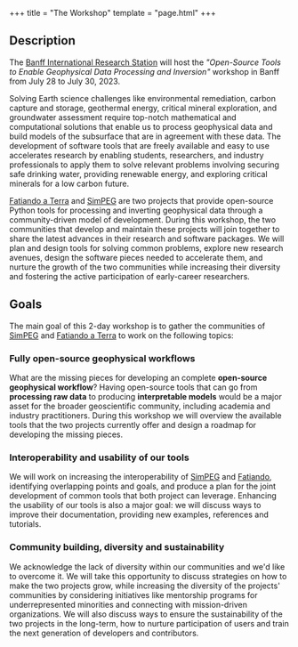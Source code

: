 +++
title = "The Workshop"
template = "page.html"
+++

## Description

The [Banff International Research Station][birs] will host the _"Open-Source
Tools to Enable Geophysical Data Processing and Inversion"_ workshop in Banff
from July 28 to July 30, 2023.

Solving Earth science challenges like environmental remediation, carbon capture
and storage, geothermal energy, critical mineral exploration, and groundwater
assessment require top-notch mathematical and computational solutions that
enable us to process geophysical data and build models of the subsurface that
are in agreement with these data. The development of software tools that are
freely available and easy to use accelerates research by enabling students,
researchers, and industry professionals to apply them to solve relevant
problems involving securing safe drinking water, providing renewable energy,
and exploring critical minerals for a low carbon future.

[Fatiando a Terra][fatiando] and [SimPEG][simpeg]
are two projects that provide open-source Python tools for processing and
inverting geophysical data through a community-driven model of development.
During this workshop, the two communities that develop and maintain these
projects will join together to share the latest advances in their research and
software packages. We will plan and design tools for solving common problems,
explore new research avenues, design the software pieces needed to accelerate
them, and nurture the growth of the two communities while increasing their
diversity and fostering the active participation of early-career researchers.

## Goals

The main goal of this 2-day workshop is to gather the communities of
[SimPEG][simpeg] and [Fatiando a Terra][fatiando] to work on the following
topics:

### Fully open-source geophysical workflows

What are the missing pieces for developing an complete **open-source
geophysical workflow**? Having open-source tools that can go from **processing
raw data** to producing **interpretable models** would be a major asset for the
broader geoscientific community, including academia and industry practitioners.
During this workshop we will overview the available tools that the two projects
currently offer and design a roadmap for developing the missing pieces.

### Interoperability and usability of our tools

We will work on increasing the interoperability of [SimPEG][simpeg] and
[Fatiando][fatiando], identifying overlapping points and goals, and produce
a plan for the joint development of common tools that both project can
leverage.
Enhancing the usability of our tools is also a major goal: we will discuss ways
to improve their documentation, providing new examples, references and
tutorials.

### Community building, diversity and sustainability

We acknowledge the lack of diversity within our communities and we'd like to
overcome it.
We will take this opportunity to discuss strategies on how to make the two
projects grow, while increasing the diversity of the projects' communities by
considering initiatives like mentorship programs for underrepresented
minorities and connecting with mission-driven organizations.
We will also discuss ways to ensure the sustainability of the two projects in
the long-term, how to nurture participation of users and train the next
generation of developers and contributors.


[birs]: https://www.birs.ca
[fatiando]: https://www.fatiando.org
[simpeg]: https://simpeg.xyz
